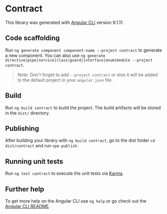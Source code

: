 # Contract

This library was generated with [Angular CLI](https://github.com/angular/angular-cli) version
9.1.11.

## Code scaffolding

Run `ng generate component component-name --project contract` to generate a new component. You can
also use `ng generate directive|pipe|service|class|guard|interface|enum|module --project contract`.

> Note: Don't forget to add `--project contract` or else it will be added to the default project in
> your `angular.json` file.

## Build

Run `ng build contract` to build the project. The build artifacts will be stored in the `dist/`
directory.

## Publishing

After building your library with `ng build contract`, go to the dist folder `cd dist/contract` and
run `npm publish`.

## Running unit tests

Run `ng test contract` to execute the unit tests via [Karma](https://karma-runner.github.io).

## Further help

To get more help on the Angular CLI use `ng help` or go check out the
[Angular CLI README](https://github.com/angular/angular-cli/blob/master/README.md).
